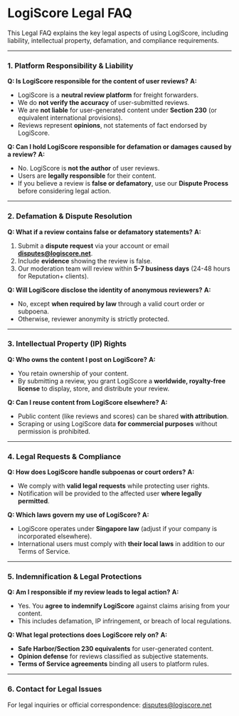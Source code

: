 # **LogiScore Legal FAQ**

This Legal FAQ explains the key legal aspects of using LogiScore, including liability, intellectual property, defamation, and compliance requirements.

---

### **1. Platform Responsibility & Liability**

**Q: Is LogiScore responsible for the content of user reviews?**
**A:**

* LogiScore is a **neutral review platform** for freight forwarders.
* We do **not verify the accuracy** of user-submitted reviews.
* We are **not liable** for user-generated content under **Section 230** (or equivalent international provisions).
* Reviews represent **opinions**, not statements of fact endorsed by LogiScore.

**Q: Can I hold LogiScore responsible for defamation or damages caused by a review?**
**A:**

* No. LogiScore is **not the author** of user reviews.
* Users are **legally responsible** for their content.
* If you believe a review is **false or defamatory**, use our **Dispute Process** before considering legal action.

---

### **2. Defamation & Dispute Resolution**

**Q: What if a review contains false or defamatory statements?**
**A:**

1. Submit a **dispute request** via your account or email **[disputes@logiscore.net](mailto:disputes@logiscore.net)**.
2. Include **evidence** showing the review is false.
3. Our moderation team will review within **5-7 business days** (24-48 hours for Reputation+ clients).

**Q: Will LogiScore disclose the identity of anonymous reviewers?**
**A:**

* No, except **when required by law** through a valid court order or subpoena.
* Otherwise, reviewer anonymity is strictly protected.

---

### **3. Intellectual Property (IP) Rights**

**Q: Who owns the content I post on LogiScore?**
**A:**

* You retain ownership of your content.
* By submitting a review, you grant LogiScore a **worldwide, royalty-free license** to display, store, and distribute your review.

**Q: Can I reuse content from LogiScore elsewhere?**
**A:**

* Public content (like reviews and scores) can be shared **with attribution**.
* Scraping or using LogiScore data **for commercial purposes** without permission is prohibited.

---

### **4. Legal Requests & Compliance**

**Q: How does LogiScore handle subpoenas or court orders?**
**A:**

* We comply with **valid legal requests** while protecting user rights.
* Notification will be provided to the affected user **where legally permitted**.

**Q: Which laws govern my use of LogiScore?**
**A:**

* LogiScore operates under **Singapore law** (adjust if your company is incorporated elsewhere).
* International users must comply with **their local laws** in addition to our Terms of Service.

---

### **5. Indemnification & Legal Protections**

**Q: Am I responsible if my review leads to legal action?**
**A:**

* Yes. You **agree to indemnify LogiScore** against claims arising from your content.
* This includes defamation, IP infringement, or breach of local regulations.

**Q: What legal protections does LogiScore rely on?**
**A:**

* **Safe Harbor/Section 230 equivalents** for user-generated content.
* **Opinion defense** for reviews classified as subjective statements.
* **Terms of Service agreements** binding all users to platform rules.

---

### **6. Contact for Legal Issues**

For legal inquiries or official correspondence: [disputes@logiscore.net](mailto:disputes@logiscore.net)